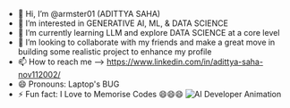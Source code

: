 - 👋 Hi, I’m @armster01 (ADITTYA SAHA)
- 👀 I’m interested in GENERATIVE AI, ML, & DATA SCIENCE
- 🌱 I’m currently learning LLM and explore DATA SCIENCE at a core level
- 💞️ I’m looking to collaborate with my friends and make a great move in building some realistic project to enhance my profile
- 📫 How to reach me --> https://www.linkedin.com/in/adittya-saha-nov112002/
- 😄 Pronouns: Laptop's BUG
- ⚡ Fun fact: I Love to Memorise Codes 😄😄😄
![AI Developer Animation]([https://path-to-your-gif-or-svg-file](https://lottiefiles.com/free-animation/cloud-robotics-abstract-6ivsFHfleF))
